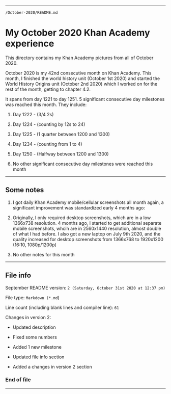 
***

`/October-2020/README.md`

# My October 2020 Khan Academy experience

This directory contains my Khan Academy pictures from all of October 2020.

October 2020 is my 42nd consecutive month on Khan Academy. This month, I finished the world history unit (October 1st 2020) and started the World History Origins unit (October 2nd 2020) which I worked on for the rest of the month, getting to chapter 4.2.

It spans from day 1221 to day 1251. 5 significant consecutive day milestones was reached this month. They include:

1. Day 1222 - (3/4 2s)

2. Day 1224 - (counting by 12s to 24)

3. Day 1225 - (1 quarter between 1200 and 1300)

4. Day 1234 - (counting from 1 to 4)

5. Day 1250 - (Halfway between 1200 and 1300)

6. No other significant consecutive day milestones were reached this month

***

## Some notes

1. I got daily Khan Academy mobile/cellular screenshots all month again, a significant improvement was standardized early 4 months ago:

2. Originally, I only required desktop screenshots, which are in a low 1366x738 resolution. 4 months ago, I started to get additional separate mobile screenshots, whcih are in 2560x1440 resolution, almost double of what I had before. I also got a new laptop on July 9th 2020, and the quality increased for desktop screenshots from 1366x768 to 1920x1200 (16:10, 1080p/1200p)

3. No other notes for this month

***

## File info

September README version: `2 (Saturday, October 31st 2020 at 12:37 pm)`

File type: `Markdown (*.md`)

Line count (including blank lines and compiler line): `61`

Changes in version 2:

* Updated description

* Fixed some numbers

* Added 1 new milestone

* Updated file info section

* Added a changes in version 2 section

### End of file

***

